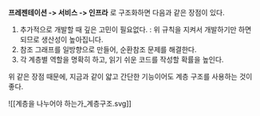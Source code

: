 **프레젠테이션 -> 서비스 -> 인프라** 로 구조화하면 다음과 같은 장점이 있다.

1. 추가적으로 개발할 때 깊은 고민이 필요없다. : 위 규칙을 지켜서 개발하기만 하면 되므로 생산성이 높아집니다.
2. 참조 그래프를 일방향으로 만들어, 순환참조 문제를 해결한다.
3. 각 계층별 역할을 명확히 하고, 읽기 쉬운 코드를 작성할 확률을 높인다.

위 같은 장점 때문에, 지금과 같이 얇고 간단한 기능이어도 계층 구조를 사용하는 것이 좋다.

![[계층을 나누어야 하는가_계층구조.svg]]